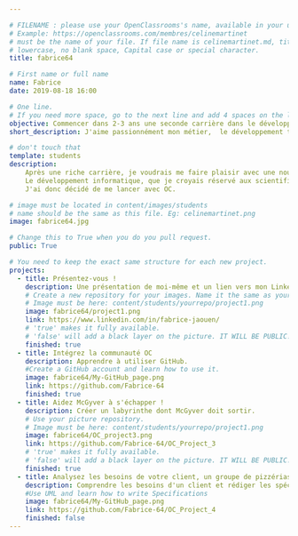 ```yaml
---

# FILENAME : please use your OpenClassrooms's name, available in your url.
# Example: https://openclassrooms.com/membres/celinemartinet
# must be the name of your file. If file name is celinemartinet.md, title is celinemartinet.
# lowercase, no blank space, Capital case or special character.
title: fabrice64

# First name or full name
name: Fabrice
date: 2019-08-18 16:00

# One line.
# If you need more space, go to the next line and add 4 spaces on the left, as in 'description'.
objective: Commencer dans 2-3 ans une seconde carrière dans le développement d'applications
short_description: J'aime passionnément mon métier,  le développement tout autant et surtout, profiter du jour présent

# don't touch that
template: students
description:
    Après une riche carrière, je voudrais me faire plaisir avec une nouvelle activité.
    Le développement informatique, que je croyais réservé aux scientifiques m'était accessible. 
    J'ai donc décidé de me lancer avec OC.

# image must be located in content/images/students
# name should be the same as this file. Eg: celinemartinet.png
image: fabrice64.jpg

# Change this to True when you do you pull request.
public: True

# You need to keep the exact same structure for each new project.
projects:
  - title: Présentez-vous !
    description: Une présentation de moi-même et un lien vers mon LinkedIn.
    # Create a new repository for your images. Name it the same as your nickname and profile picture.
    # Image must be here: content/students/yourrepo/project1.png
    image: fabrice64/project1.png
    link: https://www.linkedin.com/in/fabrice-jaouen/
    # 'true' makes it fully available.
    # 'false' will add a black layer on the picture. IT WILL BE PUBLIC!
    finished: true
  - title: Intégrez la communauté OC
    description: Apprendre à utiliser GitHub.
    #Create a GitHub account and learn how to use it.
    image: fabrice64/My-GitHub_page.png
    link: https://github.com/Fabrice-64
    finished: true
  - title: Aidez McGyver à s'échapper !
    description: Créer un labyrinthe dont McGyver doit sortir.
    # Use your picture repository.
    # Image must be here: content/students/yourrepo/project1.png
    image: fabrice64/OC_project3.png
    link: https://github.com/Fabrice-64/OC_Project_3
    # 'true' makes it fully available.
    # 'false' will add a black layer on the picture. IT WILL BE PUBLIC!
    finished: true
  - title: Analysez les besoins de votre client, un groupe de pizzérias
    description: Comprendre les besoins d'un client et rédiger les spécifications fonctionnelles
    #Use UML and learn how to write Specifications
    image: fabrice64/My-GitHub_page.png
    link: https://github.com/Fabrice-64/OC_Project_4
    finished: false 
---
```

